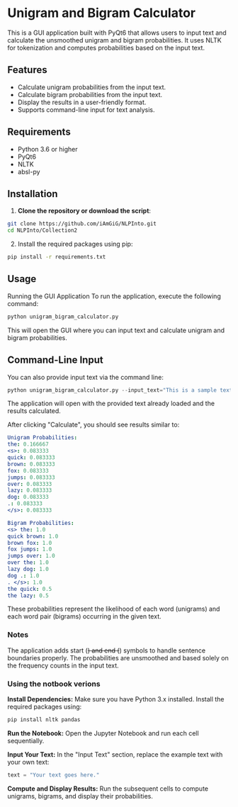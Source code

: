 # Unigram and Bigram Calculator

This is a GUI application built with PyQt6 that allows users to input text and calculate the unsmoothed unigram and bigram probabilities. It uses NLTK for tokenization and computes probabilities based on the input text.

## Features

- Calculate unigram probabilities from the input text.
- Calculate bigram probabilities from the input text.
- Display the results in a user-friendly format.
- Supports command-line input for text analysis.

## Requirements

- Python 3.6 or higher
- PyQt6
- NLTK
- absl-py

## Installation

1. **Clone the repository or download the script**:

```bash
git clone https://github.com/iAmGiG/NLPInto.git
cd NLPInto/Collection2
```

2. Install the required packages using pip:

```bash
pip install -r requirements.txt
```

## Usage

Running the GUI Application
To run the application, execute the following command:

```python
python unigram_bigram_calculator.py
```

This will open the GUI where you can input text and calculate unigram and bigram probabilities.

## Command-Line Input

You can also provide input text via the command line:

```python
python unigram_bigram_calculator.py --input_text="This is a sample text for analysis."
```

The application will open with the provided text already loaded and the results calculated.

After clicking "Calculate", you should see results similar to:

```yaml
Unigram Probabilities:
the: 0.166667
<s>: 0.083333
quick: 0.083333
brown: 0.083333
fox: 0.083333
jumps: 0.083333
over: 0.083333
lazy: 0.083333
dog: 0.083333
.: 0.083333
</s>: 0.083333

Bigram Probabilities:
<s> the: 1.0
quick brown: 1.0
brown fox: 1.0
fox jumps: 1.0
jumps over: 1.0
over the: 1.0
lazy dog: 1.0
dog .: 1.0
. </s>: 1.0
the quick: 0.5
the lazy: 0.5
```

These probabilities represent the likelihood of each word (unigrams) and each word pair (bigrams) occurring in the given text.

### Notes

The application adds start (<s>) and end (</s>) symbols to handle sentence boundaries properly.
The probabilities are unsmoothed and based solely on the frequency counts in the input text.

### Using the notbook verions

**Install Dependencies:**
Make sure you have Python 3.x installed. Install the required packages using:

```bash
pip install nltk pandas
```

**Run the Notebook:**
Open the Jupyter Notebook and run each cell sequentially.

**Input Your Text:**
In the "Input Text" section, replace the example text with your own text:

```python
text = "Your text goes here."
```

**Compute and Display Results:**
Run the subsequent cells to compute unigrams, bigrams, and display their probabilities.
